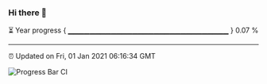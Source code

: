 ### Hi there 👋

⏳ Year progress { ▁▁▁▁▁▁▁▁▁▁▁▁▁▁▁▁▁▁▁▁▁▁▁▁▁▁▁▁▁▁ } 0.07 %

---

⏰ Updated on Fri, 01 Jan 2021 06:16:34 GMT

![Progress Bar CI](https://github.com/liununu/liununu/workflows/Progress%20Bar%20CI/badge.svg)
